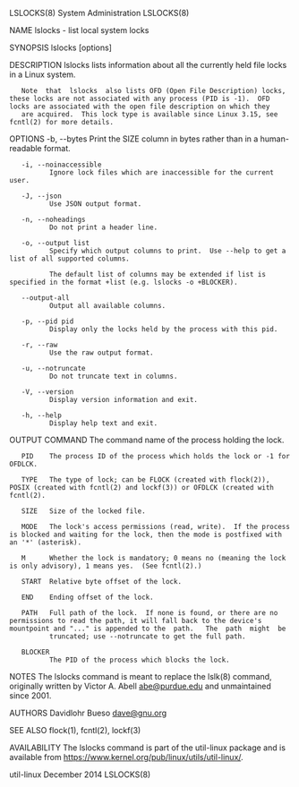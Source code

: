 
LSLOCKS(8)                                                                                  System Administration                                                                                  LSLOCKS(8)

NAME
       lslocks - list local system locks

SYNOPSIS
       lslocks [options]

DESCRIPTION
       lslocks lists information about all the currently held file locks in a Linux system.

       Note  that  lslocks  also lists OFD (Open File Description) locks, these locks are not associated with any process (PID is -1).  OFD locks are associated with the open file description on which they
       are acquired.  This lock type is available since Linux 3.15, see fcntl(2) for more details.

OPTIONS
       -b, --bytes
              Print the SIZE column in bytes rather than in a human-readable format.

       -i, --noinaccessible
              Ignore lock files which are inaccessible for the current user.

       -J, --json
              Use JSON output format.

       -n, --noheadings
              Do not print a header line.

       -o, --output list
              Specify which output columns to print.  Use --help to get a list of all supported columns.

              The default list of columns may be extended if list is specified in the format +list (e.g. lslocks -o +BLOCKER).

       --output-all
              Output all available columns.

       -p, --pid pid
              Display only the locks held by the process with this pid.

       -r, --raw
              Use the raw output format.

       -u, --notruncate
              Do not truncate text in columns.

       -V, --version
              Display version information and exit.

       -h, --help
              Display help text and exit.

OUTPUT
       COMMAND
              The command name of the process holding the lock.

       PID    The process ID of the process which holds the lock or -1 for OFDLCK.

       TYPE   The type of lock; can be FLOCK (created with flock(2)), POSIX (created with fcntl(2) and lockf(3)) or OFDLCK (created with fcntl(2).

       SIZE   Size of the locked file.

       MODE   The lock's access permissions (read, write).  If the process is blocked and waiting for the lock, then the mode is postfixed with an '*' (asterisk).

       M      Whether the lock is mandatory; 0 means no (meaning the lock is only advisory), 1 means yes.  (See fcntl(2).)

       START  Relative byte offset of the lock.

       END    Ending offset of the lock.

       PATH   Full path of the lock.  If none is found, or there are no permissions to read the path, it will fall back to the device's mountpoint and "..." is appended to the  path.   The  path  might  be
              truncated; use --notruncate to get the full path.

       BLOCKER
              The PID of the process which blocks the lock.

NOTES
       The lslocks command is meant to replace the lslk(8) command,
       originally written by Victor A. Abell <abe@purdue.edu> and unmaintained
       since 2001.

AUTHORS
       Davidlohr Bueso <dave@gnu.org>

SEE ALSO
       flock(1), fcntl(2), lockf(3)

AVAILABILITY
       The lslocks command is part of the util-linux package and is available from https://www.kernel.org/pub/linux/utils/util-linux/.

util-linux                                                                                      December 2014                                                                                      LSLOCKS(8)
